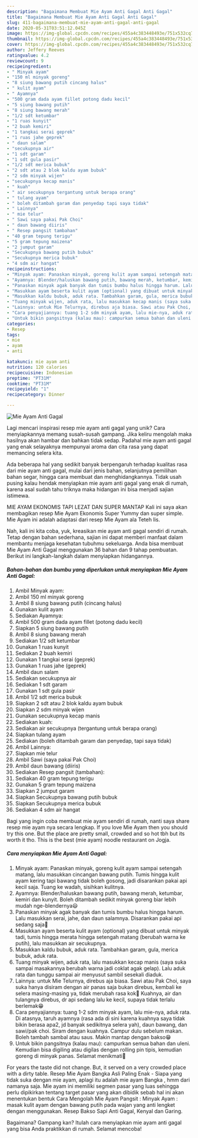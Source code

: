```yaml
---
description: "Bagaimana Membuat Mie Ayam Anti Gagal Anti Gagal"
title: "Bagaimana Membuat Mie Ayam Anti Gagal Anti Gagal"
slug: 411-bagaimana-membuat-mie-ayam-anti-gagal-anti-gagal
date: 2020-05-31T03:51:12.045Z
image: https://img-global.cpcdn.com/recipes/455a4c383448493e/751x532cq70/mie-ayam-anti-gagal-foto-resep-utama.jpg
thumbnail: https://img-global.cpcdn.com/recipes/455a4c383448493e/751x532cq70/mie-ayam-anti-gagal-foto-resep-utama.jpg
cover: https://img-global.cpcdn.com/recipes/455a4c383448493e/751x532cq70/mie-ayam-anti-gagal-foto-resep-utama.jpg
author: Jeffery Reeves
ratingvalue: 4.2
reviewcount: 9
recipeingredient:
- " Minyak ayam"
- "150 ml minyak goreng"
- "8 siung bawang putih cincang halus"
- " kulit ayam"
- " Ayamnya"
- "500 gram dada ayam fillet potong dadu kecil"
- "5 siung bawang putih"
- "8 siung bawang merah"
- "1/2 sdt ketumbar"
- "1 ruas kunyit"
- "2 buah kemiri"
- "1 tangkai serai geprek"
- "1 ruas jahe geprek"
- " daun salam"
- "secukupnya air"
- "1 sdt garam"
- "1 sdt gula pasir"
- "1/2 sdt merica bubuk"
- "2 sdt atau 2 blok kaldu ayam bubuk"
- "2 sdm minyak wijen"
- "secukupnya kecap manis"
- " kuah"
- " air secukupnya tergantung untuk berapa orang"
- " tulang ayam"
- " boleh ditambah garam dan penyedap tapi saya tidak"
- " Lainnya"
- " mie telur"
- " Sawi saya pakai Pak Choi"
- " daun bawang diiris"
- " Resep pangsit tambahan"
- "40 gram tepung terigu"
- "5 gram tepung maizena"
- "2 jumput garam"
- "Secukupnya bawang putih bubuk"
- "Secukupnya merica bubuk"
- "4 sdm air hangat"
recipeinstructions:
- "Minyak ayam: Panaskan minyak, goreng kulit ayam sampai setengah matang, lalu masukkan cincangan bawang putih. Tumis hingga kulit ayam kering tapi bawang tidak boleh gosong, jadi disarankan pakai api kecil saja. Tuang ke wadah, sisihkan kulitnya."
- "Ayamnya: Blender/haluskan bawang putih, bawang merah, ketumbar, kemiri dan kunyit. Boleh ditambah sedikit minyak goreng biar lebih mudah nge-blendernya😃"
- "Panaskan minyak agak banyak dan tumis bumbu halus hingga harum. Lalu masukkan serai, jahe, dan daun salamnya. Disarankan pakai api sedang saja🤗"
- "Masukkan ayam beserta kulit ayam (optional) yang dibuat untuk minyak tadi, tumis hingga merata hingga setengah matang (berubah warna ke putih), lalu masukkan air secukupnya."
- "Masukkan kaldu bubuk, aduk rata. Tambahkan garam, gula, merica bubuk, aduk rata."
- "Tuang minyak wijen, aduk rata, lalu masukkan kecap manis (saya suka sampai masakannya berubah warna jadi coklat agak gelap). Lalu aduk rata dan tunggu sampai air menyusut sambil sesekali diaduk."
- "Lainnya: untuk Mie Telurnya, direbus aja biasa. Sawi atau Pak Choi, saya suka hanya disiram dengan air panas saja bukan direbus, kembali ke selera masing-masing ya, tidak merubah rasa kok🤗 Kuahnya, air dan tulangnya direbus, dr api sedang lalu ke kecil, supaya tidak terlalu berlemak😁"
- "Cara penyajiannya: tuang 1-2 sdm minyak ayam, lalu mie-nya, aduk rata. Di atasnya, taruh ayamnya (rasa ada di sini karena kuahnya saya tidak bikin berasa apa2, jd banyak sedikitnya selera yah), daun bawang, dan sawi/pak choi. Siram dengan kuahnya. Campur dulu sebelum makan. Boleh tambah sambal atau saus. Makin mantap dengan bakso😁"
- "Untuk bikin pangsitnya (kalau mau): campurkan semua bahan dan uleni. Kemudian bisa digiling atau digilas dengan rolling pin tipis, kemudian goreng di minyak panas. Selamat menikmati🥰"
categories:
- Resep
tags:
- mie
- ayam
- anti

katakunci: mie ayam anti 
nutrition: 120 calories
recipecuisine: Indonesian
preptime: "PT31M"
cooktime: "PT31M"
recipeyield: "1"
recipecategory: Dinner

---
```



![Mie Ayam Anti Gagal](https://img-global.cpcdn.com/recipes/455a4c383448493e/751x532cq70/mie-ayam-anti-gagal-foto-resep-utama.jpg)

Lagi mencari inspirasi resep mie ayam anti gagal yang unik? Cara menyiapkannya memang susah-susah gampang. Jika keliru mengolah maka hasilnya akan hambar dan bahkan tidak sedap. Padahal mie ayam anti gagal yang enak selayaknya mempunyai aroma dan cita rasa yang dapat memancing selera kita.

Ada beberapa hal yang sedikit banyak berpengaruh terhadap kualitas rasa dari mie ayam anti gagal, mulai dari jenis bahan, selanjutnya pemilihan bahan segar, hingga cara membuat dan menghidangkannya. Tidak usah pusing kalau hendak menyiapkan mie ayam anti gagal yang enak di rumah, karena asal sudah tahu triknya maka hidangan ini bisa menjadi sajian istimewa.

MIE AYAM EKONOMIS TAPI LEZAT DAN SUPER MANTAP Kali ini saya akan membagikan resep Mie Ayam Ekonomis Super Yummy dan super simple. Mie Ayam ini adalah adaptasi dari resep Mie Ayam ala Teteh Iis.


Nah, kali ini kita coba, yuk, kreasikan mie ayam anti gagal sendiri di rumah. Tetap dengan bahan sederhana, sajian ini dapat memberi manfaat dalam membantu menjaga kesehatan tubuhmu sekeluarga. Anda bisa membuat Mie Ayam Anti Gagal menggunakan 36 bahan dan 9 tahap pembuatan. Berikut ini langkah-langkah dalam menyiapkan hidangannya.

<!--inarticleads1-->

##### Bahan-bahan dan bumbu yang diperlukan untuk menyiapkan Mie Ayam Anti Gagal:

1. Ambil  Minyak ayam:
1. Ambil 150 ml minyak goreng
1. Ambil 8 siung bawang putih (cincang halus)
1. Gunakan  kulit ayam
1. Sediakan  Ayamnya:
1. Ambil 500 gram dada ayam fillet (potong dadu kecil)
1. Siapkan 5 siung bawang putih
1. Ambil 8 siung bawang merah
1. Sediakan 1/2 sdt ketumbar
1. Gunakan 1 ruas kunyit
1. Sediakan 2 buah kemiri
1. Gunakan 1 tangkai serai (geprek)
1. Gunakan 1 ruas jahe (geprek)
1. Ambil  daun salam
1. Sediakan secukupnya air
1. Sediakan 1 sdt garam
1. Gunakan 1 sdt gula pasir
1. Ambil 1/2 sdt merica bubuk
1. Siapkan 2 sdt atau 2 blok kaldu ayam bubuk
1. Siapkan 2 sdm minyak wijen
1. Gunakan secukupnya kecap manis
1. Sediakan  kuah:
1. Sediakan  air secukupnya (tergantung untuk berapa orang)
1. Siapkan  tulang ayam
1. Sediakan  (boleh ditambah garam dan penyedap, tapi saya tidak)
1. Ambil  Lainnya:
1. Siapkan  mie telur
1. Ambil  Sawi (saya pakai Pak Choi)
1. Ambil  daun bawang (diiris)
1. Sediakan  Resep pangsit (tambahan):
1. Sediakan 40 gram tepung terigu
1. Gunakan 5 gram tepung maizena
1. Siapkan 2 jumput garam
1. Siapkan Secukupnya bawang putih bubuk
1. Siapkan Secukupnya merica bubuk
1. Sediakan 4 sdm air hangat


Bagi yang ingin coba membuat mie ayam sendiri di rumah, nanti saya share resep mie ayam nya secara lengkap. If you love Mie Ayam then you should try this one. But the place are pretty small, crowded and so hot tbh but its worth it tho. This is the best (mie ayam) noodle restaurant on Jogja. 

<!--inarticleads2-->

##### Cara menyiapkan Mie Ayam Anti Gagal:

1. Minyak ayam: Panaskan minyak, goreng kulit ayam sampai setengah matang, lalu masukkan cincangan bawang putih. Tumis hingga kulit ayam kering tapi bawang tidak boleh gosong, jadi disarankan pakai api kecil saja. Tuang ke wadah, sisihkan kulitnya.
1. Ayamnya: Blender/haluskan bawang putih, bawang merah, ketumbar, kemiri dan kunyit. Boleh ditambah sedikit minyak goreng biar lebih mudah nge-blendernya😃
1. Panaskan minyak agak banyak dan tumis bumbu halus hingga harum. Lalu masukkan serai, jahe, dan daun salamnya. Disarankan pakai api sedang saja🤗
1. Masukkan ayam beserta kulit ayam (optional) yang dibuat untuk minyak tadi, tumis hingga merata hingga setengah matang (berubah warna ke putih), lalu masukkan air secukupnya.
1. Masukkan kaldu bubuk, aduk rata. Tambahkan garam, gula, merica bubuk, aduk rata.
1. Tuang minyak wijen, aduk rata, lalu masukkan kecap manis (saya suka sampai masakannya berubah warna jadi coklat agak gelap). Lalu aduk rata dan tunggu sampai air menyusut sambil sesekali diaduk.
1. Lainnya: untuk Mie Telurnya, direbus aja biasa. Sawi atau Pak Choi, saya suka hanya disiram dengan air panas saja bukan direbus, kembali ke selera masing-masing ya, tidak merubah rasa kok🤗 Kuahnya, air dan tulangnya direbus, dr api sedang lalu ke kecil, supaya tidak terlalu berlemak😁
1. Cara penyajiannya: tuang 1-2 sdm minyak ayam, lalu mie-nya, aduk rata. Di atasnya, taruh ayamnya (rasa ada di sini karena kuahnya saya tidak bikin berasa apa2, jd banyak sedikitnya selera yah), daun bawang, dan sawi/pak choi. Siram dengan kuahnya. Campur dulu sebelum makan. Boleh tambah sambal atau saus. Makin mantap dengan bakso😁
1. Untuk bikin pangsitnya (kalau mau): campurkan semua bahan dan uleni. Kemudian bisa digiling atau digilas dengan rolling pin tipis, kemudian goreng di minyak panas. Selamat menikmati🥰


For years the taste did not change. But, it served on a very crowded place with a dirty table. Resep Mie Ayam Bangka Asli Paling Enak - Siapa yang tidak suka dengan mie ayam, aplagi itu adalah mie ayam Bangka , hmm dari namanya saja. Mie ayam ini memiliki segmen pasar yang luas sehingga perlu dipikirkan tentang target pasar yang akan dibidik sebab hal ini akan menentukan bentuk Cara Mengolah Mie Ayam Pangsit : Minyak Ayam : masak kulit ayam dengan bawang putih pada wajan yang anti lengket dengan menggunakan. Resep Bakso Sapi Anti Gagal, Kenyal dan Garing. 

Bagaimana? Gampang kan? Itulah cara menyiapkan mie ayam anti gagal yang bisa Anda praktikkan di rumah. Selamat mencoba!
